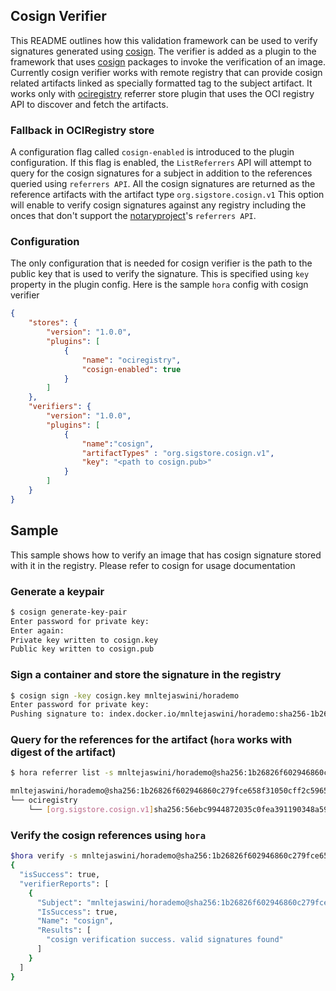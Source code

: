 ## Cosign Verifier

This README outlines how this validation framework can be used to verify signatures generated using [cosign](https://github.com/sigstore/cosign/tree/cb0c46a429253287429868c3721c9f8693797114). The verifier is added as a plugin to the framework that uses [cosign](https://github.com/sigstore/cosign/tree/cb0c46a429253287429868c3721c9f8693797114) packages to invoke the verification of an image. Currently cosign verifier works with remote registry that can provide cosign related artifacts linked as specially formatted tag to the subject artifact. It works only with [ociregistry](../../referrerstore/ociregistry) referrer store plugin that uses the OCI registry API to discover and fetch the artifacts. 

### Fallback in OCIRegistry store
A configuration flag called ```cosign-enabled``` is introduced to the plugin configuration. If this flag is enabled, the ```ListReferrers``` API will attempt to query for the cosign signatures for a subject in addition to the references queried using ```referrers API```. All the cosign signatures are returned as the reference artifacts with the artifact type ```org.sigstore.cosign.v1``` This option will enable to verify cosign signatures against any registry including the onces that don't support the [notaryproject](https://github.com/notaryproject)'s ```referrers API```. 

### Configuration
The only configuration that is needed for cosign verifier is the path to the public key that is used to verify the signature. This is specified using ```key``` property in the plugin config. Here is the sample ```hora``` config with cosign verifier

```json
{
    "stores": {
        "version": "1.0.0",
        "plugins": [
            {
                "name": "ociregistry",
                "cosign-enabled": true
            }
        ]
    },
    "verifiers": {
        "version": "1.0.0",
        "plugins": [
            {
                "name":"cosign",
                "artifactTypes" : "org.sigstore.cosign.v1",
                "key": "<path to cosign.pub>"
            }
        ]
    }
}
```

## Sample
This sample shows how to verify an image that has cosign signature stored with it in the registry. Please refer to cosign for usage documentation

### Generate a keypair
```bash
$ cosign generate-key-pair
Enter password for private key:
Enter again:
Private key written to cosign.key
Public key written to cosign.pub
```

### Sign a container and store the signature in the registry

```bash
$ cosign sign -key cosign.key mnltejaswini/horademo
Enter password for private key:
Pushing signature to: index.docker.io/mnltejaswini/horademo:sha256-1b26826f602946860c279fce658f31050cff2c596583af237d971f4629b57792.sig
```

### Query for the references for the artifact (```hora``` works with digest of the artifact)

```bash
$ hora referrer list -s mnltejaswini/horademo@sha256:1b26826f602946860c279fce658f31050cff2c596583af237d971f4629b57792

mnltejaswini/horademo@sha256:1b26826f602946860c279fce658f31050cff2c596583af237d971f4629b57792
└── ociregistry
    └── [org.sigstore.cosign.v1]sha256:56ebc9944872035c0fea391190348a597c646b63269d434ffd1421271aeee30a
```

### Verify the cosign references using ```hora```

```bash
$hora verify -s mnltejaswini/horademo@sha256:1b26826f602946860c279fce658f31050cff2c596583af237d971f4629b57792
{
  "isSuccess": true,
  "verifierReports": [
    {
      "Subject": "mnltejaswini/horademo@sha256:1b26826f602946860c279fce658f31050cff2c596583af237d971f4629b57792",
      "IsSuccess": true,
      "Name": "cosign",
      "Results": [
        "cosign verification success. valid signatures found"
      ]
    }
  ]
}
```







